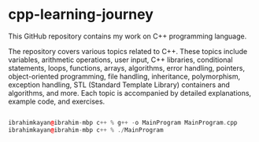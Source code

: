# cpp-learning-journey

This GitHub repository contains my work on C++ programming language.

The repository covers various topics related to C++. These topics include variables, arithmetic operations, user input, C++ libraries, conditional statements, loops, functions, arrays, algorithms, error handling, pointers, object-oriented programming, file handling, inheritance, polymorphism, exception handling, STL (Standard Template Library) containers and algorithms, and more. Each topic is accompanied by detailed explanations, example code, and exercises.

```cpp çalıştırma - vscode

ibrahimkayan@ibrahim-mbp c++ % g++ -o MainProgram MainProgram.cpp
ibrahimkayan@ibrahim-mbp c++ % ./MainProgram

```
